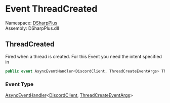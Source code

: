 # Event ThreadCreated

Namespace: [DSharpPlus](DSharpPlus.md)  
Assembly: DSharpPlus.dll

## <a id="DSharpPlus_DiscordClient_ThreadCreated"></a>ThreadCreated

Fired when a thread is created.
For this Event you need the <xref href="DSharpPlus.DiscordIntents.Guilds" data-throw-if-not-resolved="false"></xref> intent specified in <xref href="DSharpPlus.DiscordConfiguration.Intents" data-throw-if-not-resolved="false"></xref>

```csharp
public event AsyncEventHandler<DiscordClient, ThreadCreateEventArgs> ThreadCreated
```

### Event Type

[AsyncEventHandler](DSharpPlus.AsyncEvents.AsyncEventHandler\-2.md)<[DiscordClient](DSharpPlus.DiscordClient.md), [ThreadCreateEventArgs](DSharpPlus.EventArgs.ThreadCreateEventArgs.md)\>

